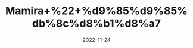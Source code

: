 ---
title: 'Mamira+%22+%d9%85%d9%85%db%8c%d8%b1%d8%a7'
date: '2022-11-24' 
metatag: '' 
inventory: '0' 
draft: false 
# meta description 
shortDescripton: 'Dry+Roots+Mamira+%22+Mamira+roots+are+used+for+therapeutic+benefits+in+ayurveda+and+Unani+Medicine.'
description: 'Herbs+%d8%ac%da%91%db%8c+%d8%a8%d9%88%d9%b9%db%8c'
longdescription: ''
tags: ''
brand: ''
subCategory: ''
unit: '10 gm-Pk'
sellCount: '0'
featured: False
# product Price
price: '150.0'
# Product Short Description
shortDescription: 'Dry+Roots+Mamira+%22+Mamira+roots+are+used+for+therapeutic+benefits+in+ayurveda+and+Unani+Medicine.'
productID: 'FD9EF720-1D25-ED11-9968-005056B3A416'
type: 'products'
category: 'Herbs+%d8%ac%da%91%db%8c+%d8%a8%d9%88%d9%b9%db%8c' 
thumnailproduct: 'https://eraconnect.blob.core.windows.net/product-images/aminsaddiquidawakhana/FD9EF720-1D25-ED11-9968-005056B3A416.webp' 
images:
  - image: 'https://eraconnect.blob.core.windows.net/product-images/aminsaddiquidawakhana/FD9EF720-1D25-ED11-9968-005056B3A416.webp'  
Variants:
---